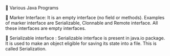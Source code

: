 :orange_book: Various Java Programs

:pushpin: Marker Interface: It is an empty interface (no field or methods). Examples of marker interface are Serializable, Clonnable and Remote interface. All these interfaces are empty interfaces.</br>

:pushpin: Serializable interface : Serializable interface is present in java.io package. It is used to make an object eligible for saving its state into a file. This is called Serialization.
